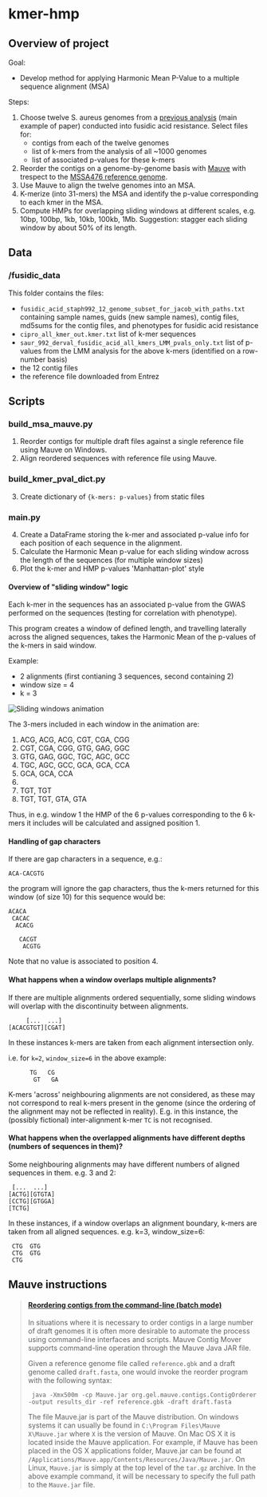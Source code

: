 # kmer-hmp

## Overview of project

Goal:

- Develop method for applying Harmonic Mean P-Value to a multiple sequence alignment (MSA)

Steps:

1.  Choose twelve S. aureus genomes from a [previous analysis](http://sro.sussex.ac.uk/id/eprint/63252/1/Earle%20SG%202016.pdf) (main example of paper) conducted into fusidic acid resistance. Select files for:
    - contigs from each of the twelve genomes
    - list of k-mers from the analysis of all ~1000 genomes
    - list of associated p-values for these k-mers
2. Reorder the contigs on a genome-by-genome basis with [Mauve](http://darlinglab.org/mauve/mauve.html) with trespect to the [MSSA476 reference genome](https://www.ncbi.nlm.nih.gov/nuccore/BX571857.1).
3. Use Mauve to align the twelve genomes into an MSA.
4. K-merize (into 31-mers) the MSA and identify the p-value corresponding to each kmer in the MSA.
5. Compute HMPs for overlapping sliding windows at different scales, e.g. 10bp, 100bp, 1kb, 10kb, 100kb, 1Mb. Suggestion: stagger each sliding window by about 50% of its length.


## Data

### /fusidic_data

This folder contains the files:

- `fusidic_acid_staph992_12_genome_subset_for_jacob_with_paths.txt`
containing sample names, guids (new sample names), contig files, md5sums for the contig files, and phenotypes for fusidic acid resistance
- `cipro_all_kmer_out.kmer.txt`
list of k-mer sequences
- `saur_992_derval_fusidic_acid_all_kmers_LMM_pvals_only.txt`
list of p-values from the LMM analysis for the above k-mers (identified on a row-number basis)
- the 12 contig files
- the reference file downloaded from Entrez


## Scripts

### build_msa_mauve.py

1. Reorder contigs for multiple draft files against a single reference file using Mauve on Windows.
2. Align reordered sequences with reference file using Mauve.

### build_kmer_pval_dict.py

3. Create dictionary of `{k-mers: p-values}` from static files

### main.py    

4. Create a DataFrame storing the k-mer and associated p-value info for each position of each sequence in the alignment.
5. Calculate the Harmonic Mean p-value for each sliding window across the length of the sequences (for multiple window sizes)
6. Plot the k-mer and HMP p-values 'Manhattan-plot' style

#### Overview of "sliding window" logic

Each k-mer in the sequences has an associated p-value from the GWAS performed on the sequences (testing for correlation with phenotype).

This program creates a window of defined length, and travelling laterally across the aligned sequences, takes the Harmonic Mean of the p-values of the k-mers in said window.

Example:
- 2 alignments (first contianing 3 sequences, second containing 2)
- window size = 4
- k = 3

![Sliding windows animation](https://github.com/ja-ox/kmer-hmp/blob/df-branch/images/sliding_windows_animation.gif)

The 3-mers included in each window in the animation are:

1. ACG, ACG, ACG, CGT, CGA, CGG
2. CGT, CGA, CGG, GTG, GAG, GGC
3. GTG, GAG, GGC, TGC, AGC, GCC
4. TGC, AGC, GCC, GCA, GCA, CCA
5. GCA, GCA, CCA
6.
7. TGT, TGT
8. TGT, TGT, GTA, GTA

Thus, in e.g. window 1 the HMP of the 6 p-values corresponding to the 6 k-mers it includes will be calculated and assigned position 1.
    
#### Handling of gap characters 
    
If there are gap characters in a sequence, e.g.:

    ACA-CACGTG

the program will ignore the gap characters, thus the k-mers returned for this window (of size 10) for this sequence would be:

    ACACA
     CACAC
      ACACG
      
       CACGT
        ACGTG

Note that no value is associated to position 4.

#### What happens when a window overlaps multiple alignments?

If there are multiple alignments ordered sequentially, some sliding windows will overlap with the discontinuity between alignments.

         [...  ...]
    [ACACGTGT][CGAT]

In these instances k-mers are taken from each alignment intersection only.

i.e. for `k=2`, `window_size=6` in the above example:

          TG   CG
           GT   GA

K-mers 'across' neighbouring alignments are not considered, as these may not correspond to real k-mers present in the genome (since the ordering of the alignment may not be reflected in reality). E.g. in this instance, the (possibly fictional) inter-alignment k-mer `TC` is not recognised.

#### What happens when the overlapped alignments have different depths (numbers of sequences in them)?
    
Some neighbouring alignments may have different numbers of aligned sequences in them. e.g. 3 and 2:

     [...  ...]
    [ACTG][GTGTA]
    [CCTG][GTGGA]
    [TCTG]

In these instances, if a window overlaps an alignment boundary, k-mers are taken from all aligned sequences. e.g. k=3, window_size=6:

     CTG  GTG
     CTG  GTG
     CTG


## Mauve instructions

>#### [Reordering contigs from the command-line (batch mode)](http://darlinglab.org/mauve/user-guide/reordering.html) 
>In situations where it is necessary to order contigs in a large number of draft genomes it is often more desirable to automate the process using command-line interfaces and scripts. Mauve Contig Mover supports command-line operation through the Mauve Java JAR file.
>
>Given a reference genome file called `reference.gbk` and a draft genome called `draft.fasta`, one would invoke the reorder program with the following syntax:
>
>      java -Xmx500m -cp Mauve.jar org.gel.mauve.contigs.ContigOrderer -output results_dir -ref reference.gbk -draft draft.fasta
>
>The file Mauve.jar is part of the Mauve distribution. On windows systems it can usually be found in `C:\Program Files\Mauve X\Mauve.jar` where `X` is the version of Mauve. On Mac OS X it is located inside the Mauve application. For example, if Mauve has been placed in the OS X applications folder, Mauve.jar can be found at `/Applications/Mauve.app/Contents/Resources/Java/Mauve.jar`. 
>On Linux, `Mauve.jar` is simply at the top level of the `tar.gz` archive. In the above example command, it will be necessary to specify the full path to the `Mauve.jar` file.

